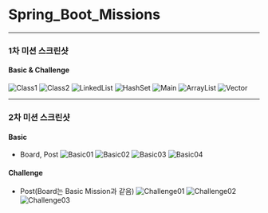 # Spring_Boot_Missions
- - -
### 1차 미션 스크린샷
#### Basic & Challenge
![Class1](https://user-images.githubusercontent.com/31644115/155062726-c9470d88-c2fd-4868-bed9-48c98d8bff68.PNG)
![Class2](https://user-images.githubusercontent.com/31644115/155062727-8b0213dd-2bbd-439a-945c-a6c657020bc1.PNG)
![LinkedList](https://user-images.githubusercontent.com/31644115/155062734-b2c9a240-a1a0-47f6-a312-0f018c1c75cb.PNG)
![HashSet](https://user-images.githubusercontent.com/31644115/155062731-31734b46-f39b-4ece-9e22-41a26029cfd9.PNG)
![Main](https://user-images.githubusercontent.com/31644115/155062735-1ae2c568-a6da-4a85-824e-2a38a14e4912.PNG)
![ArrayList](https://user-images.githubusercontent.com/31644115/155062721-099d0613-827f-456b-8601-68142e5ffcf8.PNG)
![Vector](https://user-images.githubusercontent.com/31644115/155062738-17d2d106-8b02-4c70-bbfb-3c6ad8fa7da7.PNG)

- - -
### 2차 미션 스크린샷
#### Basic
* Board, Post
![Basic01](https://user-images.githubusercontent.com/31644115/155059682-50975e7c-54e3-4783-9079-65ebadd6f981.PNG)
![Basic02](https://user-images.githubusercontent.com/31644115/155059686-2b0214ad-a870-45ef-9b99-e9334d95a0cb.PNG)
![Basic03](https://user-images.githubusercontent.com/31644115/155059694-e86a8674-6eda-4899-9fe0-c49419b59f8f.PNG)
![Basic04](https://user-images.githubusercontent.com/31644115/155059699-5b82375b-9bf1-4d38-b487-6e03956baa95.PNG)


#### Challenge
* Post(Board는 Basic Mission과 같음)
![Challenge01](https://user-images.githubusercontent.com/31644115/155061630-7692853d-b5f4-4bd3-9b3a-300a23a5430b.PNG)
![Challenge02](https://user-images.githubusercontent.com/31644115/155061634-6f71a3bc-8438-424e-a47f-d59108ca9513.PNG)
![Challenge03](https://user-images.githubusercontent.com/31644115/155061636-af16e009-43ca-497c-89ff-91be1c6b6e67.PNG)


